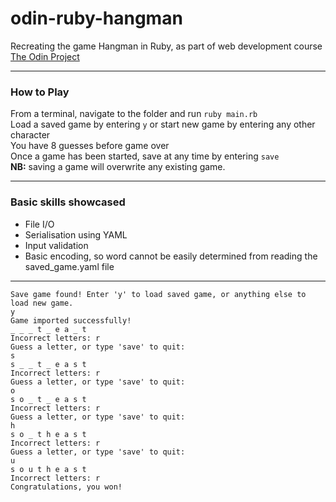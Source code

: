 # odin-ruby-hangman

Recreating the game Hangman in Ruby, as part of web development course [The Odin Project](https://www.theodinproject.com/)

---

### How to Play
From a terminal, navigate to the folder and run `ruby main.rb`\
Load a saved game by entering `y` or start new game by entering any other character\
You have 8 guesses before game over\
Once a game has been started, save at any time by entering `save`\
__NB:__ saving a game will overwrite any existing game.

---

### Basic skills showcased
- File I/O
- Serialisation using YAML
- Input validation
- Basic encoding, so word cannot be easily determined from reading the saved_game.yaml file

---

```
Save game found! Enter 'y' to load saved game, or anything else to load new game.
y
Game imported successfully!
_ _ _ t _ e a _ t 
Incorrect letters: r
Guess a letter, or type 'save' to quit: 
s
s _ _ t _ e a s t 
Incorrect letters: r
Guess a letter, or type 'save' to quit: 
o
s o _ t _ e a s t 
Incorrect letters: r
Guess a letter, or type 'save' to quit: 
h
s o _ t h e a s t 
Incorrect letters: r
Guess a letter, or type 'save' to quit: 
u
s o u t h e a s t 
Incorrect letters: r
Congratulations, you won!
```